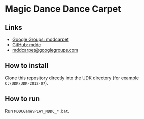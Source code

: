 # Magic Dance Dance Carpet

## Links

* [Google Groups: mddcarpet](https://groups.google.com/d/forum/mddcarpet)
* [GitHub: mddc](https://github.com/filipbartek/mddc)
* [mddcarpet@googlegroups.com](mailto:mddcarpet@googlegroups.com)

## How to install

Clone this repository directly into the UDK directory (for example `C:\UDK\UDK-2012-07`).

## How to run

Run `MDDCGame\PLAY_MDDC_*.bat`.
